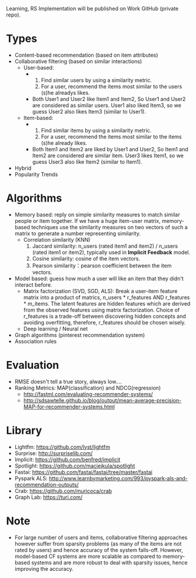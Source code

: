 Learning, RS Implementation will be published on Work GitHub (private repo).

# Types 
- Content-based recommendation (based on item attributes)
- Collaborative filtering (based on similar interactions)
  - User-based: 
    - 1. Find similar users by using a similarity metric.
      2. For a user, recommend the items most similar to the users (s)he alreadys likes.
    - Both User1 and User2 like Item1 and Item2, So User1 and User2 are considered as similar users. User1 also liked Item3, so we guess User2 also likes Item3 (similar to User1).
  - Item-based: 
    - 1. Find similar items by using a similarity metric.
      2. For a user, recommend the items most similar to the items (s)he already likes.
    - Both Item1 and Item2 are liked by User1 and User2, So Item1 and Item2 are considered are similar item. User3 likes Item1, so we guess User3 also like Item2 (similar to Item1).
- Hybrid
- Popularity Trends

# Algorithms
- Memory based: reply on simple similarity measures to match similar people or item together. If we have a huge item-user matrix, memory-based techniques use the similarity measures on two vectors of such a matrix to generate a number representing similarity.
  - Correlation similarity (KNN)
    1. Jaccard similarity: n_users (rated item1 and item2) / n_users (rated item1 or item2), typically used in **Implicit Feedback** model.
    2. Cosine similarity: cosine of the item vectors.
    3. Pearson similarity：pearson coefficient between the item vectors.
- Model based: guess how much a user will like an item that they didn't interact before.
  - Matrix factorization (SVD, SGD, ALS): Break a user-item feature matrix into a product of matrics, n_users * r_features AND r_features * m_items. The latent features are hidden features which are derived from the observed features using matrix factorization. Choice of r_features is a trade-off between discovering hidden concepts and avoiding overfitting, therefore, r_features should be chosen wisely.
  - Deep learning / Neural net
- Graph algorithms (pinterest recommendation system)
- Association rules

# Evaluation
- RMSE doesn't tell a true story, always low….
- Ranking Metrics: MAP(classification) and NDCG(regression)  
  - http://fastml.com/evaluating-recommender-systems/
  - http://sdsawtelle.github.io/blog/output/mean-average-precision-MAP-for-recommender-systems.html

# Library
- Lightfm: https://github.com/lyst/lightfm
- Surprise: http://surpriselib.com/
- Implicit: https://github.com/benfred/implicit
- Spotlight: https://github.com/maciejkula/spotlight
- Fastai: https://github.com/fastai/fastai/tree/master/fastai
- Pyspark ALS: http://www.learnbymarketing.com/993/pyspark-als-and-recommendation-outputs/
- Crab: https://github.com/muricoca/crab
- Graph Lab: https://turi.com/

# Note
- For large number of users and items, collaborative filtering approaches however suffer from sparsity problems (as many of the items are not rated by users) and hence accuracy of the system falls-off. However, model-based CF systems are more scalable as compared to memory-based systems and are more robust to deal with sparsity issues, hence improving the accuracy.
